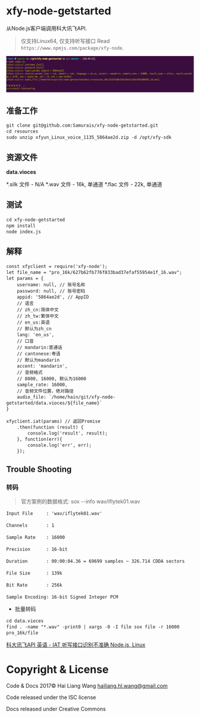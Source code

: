# xfy-node-getstarted
从Node.js客户端调用科大讯飞API.

> 仅支持Linux64, 仅支持听写接口
Read ```https://www.npmjs.com/package/xfy-node```.

![](https://raw.githubusercontent.com/Samurais/xfy-node-getstarted/master/resources/1.png)

## 准备工作
```
git clone git@github.com:Samurais/xfy-node-getstarted.git
cd resources
sudo unzip xfyun_Linux_voice_1135_5864ae2d.zip -d /opt/xfy-sdk
```

## 资源文件
**data.vioces**

*.silk 文件 - N/A
*.wav 文件 - 16k, 单通道
*.flac 文件 - 22k, 单通道

## 测试
```
cd xfy-node-getstarted
npm install
node index.js
```

## 解释
```
const xfyclient = require('xfy-node');
let file_name = "pro_16k/627b62fb776f833bad37efaf55954e1f_16.wav";
let params = {
    username: null, // 账号名称
    password: null, // 账号密码 
    appid: '5864ae2d', // AppID
    // 语言
    // zh_cn:简体中文
    // zh_tw:繁体中文
    // en_us:英语
    // 默认为zh_cn
    lang: 'en_us',
    // 口音
    // mandarin:普通话
    // cantonese:粤语
    // 默认为mandarin
    accent: 'mandarin',
    // 音频格式
    // 8000, 16000, 默认为16000
    sample_rate: 16000,
    // 音频文件位置，绝对路径
    audio_file: `/home/hain/git/xfy-node-getstarted/data.vioces/${file_name}`
}

xfyclient.iat(params) // 返回Promise
	.then(function (result) {
	    console.log('result', result);
	}, function(err){
	    console.log('err', err);
	});
```


## Trouble Shooting

### 转码

> 官方案例的数据格式: sox --info wav/iflytek01.wav

```
Input File     : 'wav/iflytek01.wav'

Channels       : 1

Sample Rate    : 16000

Precision      : 16-bit

Duration       : 00:00:04.36 = 69699 samples ~ 326.714 CDDA sectors

File Size      : 139k

Bit Rate       : 256k

Sample Encoding: 16-bit Signed Integer PCM
```

* 批量转码

```
cd data.vioces
find . -name "*.wav" -print0 | xargs -0 -I file sox file -r 16000 pro_16k/file
```

[科大讯飞API 英语 - IAT 听写接口识别不准确 Node.js, Linux](http://bbs.xfyun.cn/forum.php?mod=viewthread&tid=22602&pid=95376&page=1&extra=#pid95376)

# Copyright & License

Code & Docs 2017© Hai Liang Wang hailiang.hl.wang@gmail.com

Code released under the ISC license

Docs released under Creative Commons